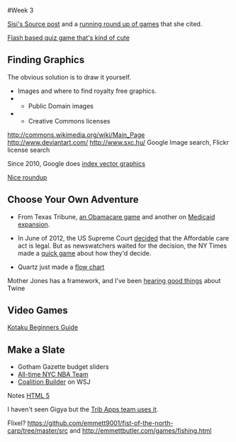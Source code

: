 #Week 3

[Sisi's Source post](http://source.opennews.org/en-US/learning/creating-games-journalism/) and a [running round up of games](http://www.bayreporta.com/newsgame-directory/) that she cited.

[Flash based quiz game that's kind of cute](http://ralphvacca.org/fibber/game/index.html)

## Finding Graphics
The obvious solution is to draw it yourself. 

+ Images and where to find royalty free graphics. 
+ + Public Domain images  
+ + Creative Commons licenses  

<http://commons.wikimedia.org/wiki/Main_Page>  
<http://www.deviantart.com/> 
<http://www.sxc.hu/>
Google Image search, Flickr license search

Since 2010, Google does [index vector graphics](http://lifehacker.com/5627391/google-now-indexes-scalable-vector-graphics)

[Nice roundup](http://www.makeuseof.com/tag/10-best-websites-free-vector-art-downloads/)



## Choose Your Own Adventure
+ From Texas Tribune, [an Obamacare game](http://www.texastribune.org/library/data/quiz-health-insurance-options-obamacare/) and another on [Medicaid expansion](http://www.texastribune.org/library/data/interactive-should-texas-expand-medicaid/).

+ In June of 2012, the US Supreme Court [decided](http://www.nytimes.com/2012/06/29/us/supreme-court-lets-health-law-largely-stand.html) that the Affordable care act is legal. But as newswatchers waited for the decision, the NY Times made a [quick game](http://www.nytimes.com/interactive/2012/06/14/us/how-the-supreme-court-could-rule-on-the-health-care-law.html) about how they'd decide.

+ Quartz just made a [flow chart](http://qz.com/43112/choose-your-own-adventure-to-avoid-the-us-debt-ceiling/)

Mother Jones has a framework, and I've been [hearing good things](http://kotaku.com/5979539/a-beginners-guide-to-making-your-first-video-game) about Twine
## Video Games
[Kotaku Beginners Guide](http://kotaku.com/5979539/a-beginners-guide-to-making-your-first-video-game) 

## Make a Slate
+ Gotham Gazette budget sliders
+ [All-time NYC NBA Team](http://www.nytimes.com/interactive/2012/12/24/sports/basketball/pick-your-all-time-new-york-city-nba-team.html?_r=0)
+ [Coalition Builder](http://graphics.wsj.com/koalitionsautomat/) on WSJ

Notes 
[HTML 5](http://oreillynet.com/pub/e/2632?imm_mid=0a2782&cmp=em-npa-webcasts-pr-march4)

I haven't seen Gigya but the [Trib Apps team uses it](https://review.wizehive.com/voting/view/elny2013/14406/1236432/0). 


Flixel? https://github.com/emmett9001/fist-of-the-north-carp/tree/master/src and http://emmettbutler.com/games/fishing.html


